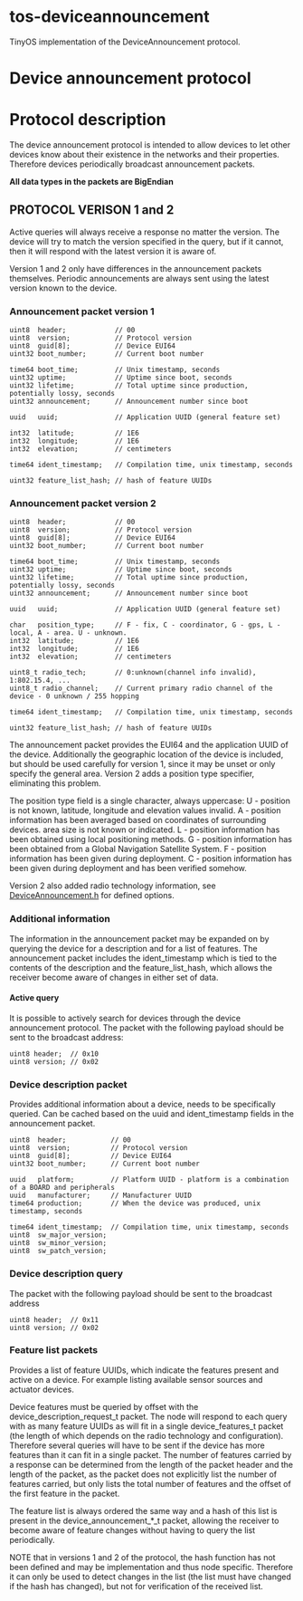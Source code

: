 # tos-deviceannouncement
TinyOS implementation of the DeviceAnnouncement protocol.

# Device announcement protocol

# Protocol description
The device announcement protocol is intended to allow devices to let other
devices know about their existence in the networks and their properties.
Therefore devices periodically broadcast announcement packets.

**All data types in the packets are BigEndian**

## **PROTOCOL VERISON 1 and 2**
Active queries will always receive a response no matter the version. The device
will try to match the version specified in the query, but if it cannot, then it
will respond with the latest version it is aware of.

Version 1 and 2 only have differences in the announcement packets themselves.
Periodic announcements are always sent using the latest version known to the device.

### Announcement packet version 1
```
uint8  header;            // 00
uint8  version;           // Protocol version
uint8  guid[8];           // Device EUI64
uint32 boot_number;       // Current boot number

time64 boot_time;         // Unix timestamp, seconds
uint32 uptime;            // Uptime since boot, seconds
uint32 lifetime;          // Total uptime since production, potentially lossy, seconds
uint32 announcement;      // Announcement number since boot

uuid   uuid;              // Application UUID (general feature set)

int32  latitude;          // 1E6
int32  longitude;         // 1E6
int32  elevation;         // centimeters

time64 ident_timestamp;   // Compilation time, unix timestamp, seconds

uint32 feature_list_hash; // hash of feature UUIDs
```

### Announcement packet version 2
```
uint8  header;            // 00
uint8  version;           // Protocol version
uint8  guid[8];           // Device EUI64
uint32 boot_number;       // Current boot number

time64 boot_time;         // Unix timestamp, seconds
uint32 uptime;            // Uptime since boot, seconds
uint32 lifetime;          // Total uptime since production, potentially lossy, seconds
uint32 announcement;      // Announcement number since boot

uuid   uuid;              // Application UUID (general feature set)

char   position_type;     // F - fix, C - coordinator, G - gps, L - local, A - area. U - unknown.
int32  latitude;          // 1E6
int32  longitude;         // 1E6
int32  elevation;         // centimeters

uint8_t radio_tech;       // 0:unknown(channel info invalid), 1:802.15.4, ...
uint8_t radio_channel;    // Current primary radio channel of the device - 0 unknown / 255 hopping

time64 ident_timestamp;   // Compilation time, unix timestamp, seconds

uint32 feature_list_hash; // hash of feature UUIDs
```

The announcement packet provides the EUI64 and the application UUID
of the device. Additionally the geographic location of the device is
included, but should be used carefully for version 1, since it may be unset
or only specify the general area. Version 2 adds a position type specifier,
eliminating this problem.

The position type field is a single character, always uppercase:
U - position is not known, latitude, longitude and elevation values invalid.
A - position information has been averaged based on coordinates of surrounding
devices. area size is not known or indicated.
L - position information has been obtained using local positioning methods.
G - position information has been obtained from a Global Navigation Satellite System.
F - position information has been given during deployment.
C - position information has been given during deployment and has been verified somehow.

Version 2 also added radio technology information, see
[DeviceAnnouncement.h](tos/types/DeviceAnnouncement.h) for defined options.

### Additional information

The information in the announcement packet may be expanded on by
querying the device for a description and for a list of features.
The announcement packet includes the ident_timestamp which is tied
to the contents of the description and the feature_list_hash, which
allows the receiver become aware of changes in either set of data.

#### Active query
It is possible to actively search for devices through the device
announcement protocol. The packet with the following payload should
be sent to the broadcast address:
```
uint8 header;  // 0x10
uint8 version; // 0x02
```

### Device description packet
Provides additional information about a device, needs to be specifically
queried. Can be cached based on the uuid and ident_timestamp fields
in the announcement packet.

```
uint8  header;           // 00
uint8  version;          // Protocol version
uint8  guid[8];          // Device EUI64
uint32 boot_number;      // Current boot number

uuid   platform;         // Platform UUID - platform is a combination of a BOARD and peripherals
uuid   manufacturer;     // Manufacturer UUID
time64 production;       // When the device was produced, unix timestamp, seconds

time64 ident_timestamp;  // Compilation time, unix timestamp, seconds
uint8  sw_major_version;
uint8  sw_minor_version;
uint8  sw_patch_version;

```
### Device description query
The packet with the following payload should
be sent to the broadcast address
```
uint8 header;  // 0x11
uint8 version; // 0x02
```

### Feature list packets
Provides a list of feature UUIDs, which indicate the features
present and active on a device. For example listing available
sensor sources and actuator devices.

Device features must be queried by offset with the device_description_request_t
packet. The node will respond to each query with as many feature UUIDs as will
fit in a single device_features_t packet (the length of which depends on the
radio technology and configuration). Therefore several queries will have to be
sent if the device has more features than it can fit in a single packet.
The number of features carried by a response can be determined from the length
of the packet header and the length of the packet, as the packet does not
explicitly list the number of features carried, but only lists the total number
of features and the offset of the first feature in the packet.

The feature list is always ordered the same way and a hash of this list is
present in the device_announcement_*_t packet, allowing the receiver to become
aware of feature changes without having to query the list periodically.

NOTE that in versions 1 and 2 of the protocol, the hash function has not been
defined and may be implementation and thus node specific. Therefore it can only
be used to detect changes in the list (the list must have changed if the hash
has changed), but not for verification of the received list.
